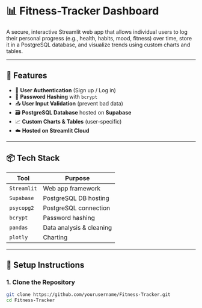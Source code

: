 # 📊 Fitness-Tracker Dashboard

A secure, interactive Streamlit web app that allows individual users to log their personal progress (e.g., health, habits, mood, fitness) over time, store it in a PostgreSQL database, and visualize trends using custom charts and tables.

---

## 🔧 Features

- 🔐 **User Authentication** (Sign up / Log in)
- 🧠 **Password Hashing** with `bcrypt`
- 📥 **User Input Validation** (prevent bad data)
- 🗃️ **PostgreSQL Database** hosted on **Supabase**
- 📈 **Custom Charts & Tables** (user-specific)
- ☁️ **Hosted on Streamlit Cloud**
  
---

## 📦 Tech Stack

| Tool        | Purpose                     |
|-------------|-----------------------------|
| `Streamlit` | Web app framework           |
| `Supabase`  | PostgreSQL DB hosting       |
| `psycopg2`  | PostgreSQL connection       |
| `bcrypt`    | Password hashing            |
| `pandas`    | Data analysis & cleaning    |
| `plotly`    | Charting                    |

---

## 🚀 Setup Instructions

### 1. Clone the Repository
```bash
git clone https://github.com/yourusername/Fitness-Tracker.git
cd Fitness-Tracker
